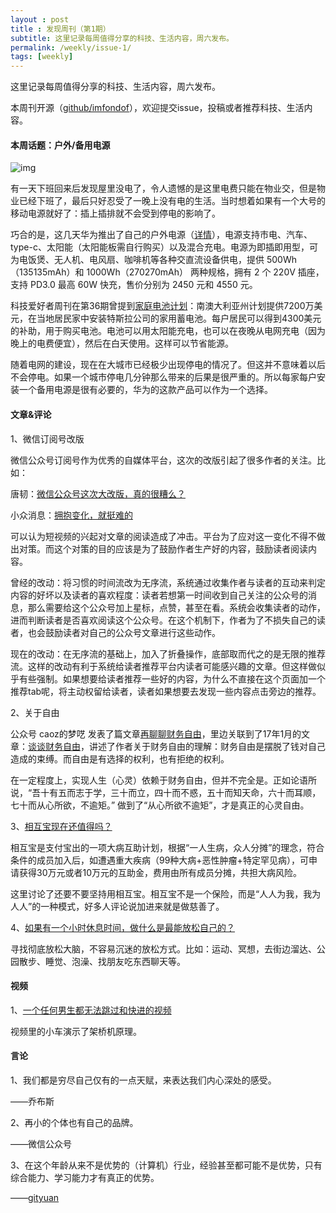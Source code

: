 ```yaml
---
layout : post
title : 发现周刊（第1期）
subtitle: 这里记录每周值得分享的科技、生活内容，周六发布。
permalink: /weekly/issue-1/
tags: [weekly]
---
```


这里记录每周值得分享的科技、生活内容，周六发布。

本周刊开源（[github/imfondof](https://github.com/imfondof/imfondof.github.io/tree/main/_posts/weekly)），欢迎提交issue，投稿或者推荐科技、生活内容。

#### 本周话题：户外/备用电源

![img](https://mmbiz.qpic.cn/mmbiz_jpg/xWLg50SS3MExo8YhhGpfQplx0THO1uAmnibiayBn1pT9y1usHsyXd7WNnicpKickGD46SNUMdzzPlTv4FtRQmGrnmQ/640?wx_fmt=jpeg)

有一天下班回来后发现屋里没电了，令人遗憾的是这里电费只能在物业交，但是物业已经下班了，最后只好忍受了一晚上没有电的生活。当时想着如果有一个大号的移动电源就好了：插上插排就不会受到停电的影响了。

巧合的是，这几天华为推出了自己的户外电源（[详情](https://item.jd.com/100015865907.html)），电源支持市电、汽车、type-c、太阳能（太阳能板需自行购买）以及混合充电。电源为即插即用型，可为电饭煲、无人机、电风扇、咖啡机等各种交直流设备供电，提供 500Wh （135135mAh）和 1000Wh（270270mAh） 两种规格，拥有 2 个 220V 插座，支持 PD3.0 最高 60W 快充，售价分别为 2450 元和 4550 元。

科技爱好者周刊在第36期曾提到[家庭电池计划](https://arstechnica.com/information-technology/2018/11/south-australia-is-fueling-energy-storage-investment/)：南澳大利亚州计划提供7200万美元，在当地居民家中安装特斯拉公司的家用蓄电池。每户居民可以得到4300美元的补助，用于购买电池。电池可以用太阳能充电，也可以在夜晚从电网充电（因为晚上的电费便宜），然后在白天使用。这样可以节省能源。

随着电网的建设，现在在大城市已经极少出现停电的情况了。但这并不意味着以后不会停电。如果一个城市停电几分钟那么带来的后果是很严重的。所以每家每户安装一个备用电源是很有必要的，华为的这款产品可以作为一个选择。

#### 文章&评论

1、微信订阅号改版

微信公众号订阅号作为优秀的自媒体平台，这次的改版引起了很多作者的关注。比如：

唐韧：[微信公众号这次大改版，真的很糟么？](https://mp.weixin.qq.com/s?__biz=MjM5NTIzMTY2MQ==&mid=2650421539&idx=1&sn=b33b4f984f891f353d94b491bc7fd51e&scene=21#wechat_redirect)

小众消息：[拥抱变化，就挺难的](https://mp.weixin.qq.com/s?__biz=MjM5ODIyMTE0MA==&mid=2650978756&idx=1&sn=32252d0ae9f963f46799febf367fa802&scene=21#wechat_redirect)

可以认为短视频的兴起对文章的阅读造成了冲击。平台为了应对这一变化不得不做出对策。而这个对策的目的应该是为了鼓励作者生产好的内容，鼓励读者阅读内容。

曾经的改动：将习惯的时间流改为无序流，系统通过收集作者与读者的互动来判定内容的好坏以及读者的喜欢程度：读者若想第一时间收到自己关注的公众号的消息，那么需要给这个公众号加上星标，点赞，甚至在看。系统会收集读者的动作，进而判断读者是否喜欢阅读这个公众号。在这个机制下，作者为了不损失自己的读者，也会鼓励读者对自己的公众号文章进行这些动作。

现在的改动：在无序流的基础上，加入了折叠操作，底部取而代之的是无限的推荐流。这样的改动有利于系统给读者推荐平台内读者可能感兴趣的文章。但这样做似乎有些强制。如果想要给读者推荐一些好的内容，为什么不直接在这个页面加一个推荐tab呢，将主动权留给读者，读者如果想要去发现一些内容点击旁边的推荐。

2、关于自由

公众号 caoz的梦呓 发表了篇文章[再聊聊财务自由](https://mp.weixin.qq.com/s?__biz=MzI0MjA1Mjg2Ng==&mid=2649870452&idx=1&sn=1862dd1d5049d0a39a91bd136a37d602&scene=21#wechat_redirect)，里边关联到了17年1月的文章：[谈谈财务自由](https://mp.weixin.qq.com/s?__biz=MzI0MjA1Mjg2Ng==&mid=2649867150&idx=1&sn=14adb9d95563bb2f950b8a60701d90df&scene=21#wechat_redirect)，讲述了作者关于财务自由的理解：财务自由是摆脱了钱对自己造成的束缚。而自由是有选择的权利，也有拒绝的权利。

在一定程度上，实现人生（心灵）依赖于财务自由，但并不完全是。正如论语所说，“吾十有五而志于学，三十而立，四十而不惑，五十而知天命，六十而耳顺，七十而从心所欲，不逾矩。” 做到了“从心所欲不逾矩”，才是真正的心灵自由。

3、[相互宝现在还值得吗？](https://www.v2ex.com/t/817209)

相互宝是支付宝出的一项大病互助计划，根据“一人生病，众人分摊”的理念，符合条件的成员加入后，如遭遇重大疾病（99种大病+恶性肿瘤+特定罕见病），可申请获得30万元或者10万元的互助金，费用由所有成员分摊，共担大病风险。

这里讨论了还要不要坚持用相互宝。相互宝不是一个保险，而是“人人为我，我为人人”的一种模式，好多人评论说加进来就是做慈善了。

4、[如果有一个小时休息时间，做什么是最能放松自己的？](https://www.douban.com/group/topic/253315335/#7649955sUL0Mfs)

寻找彻底放松大脑，不容易沉迷的放松方式。比如：运动、冥想，去街边溜达、公园散步、睡觉、泡澡、找朋友吃东西聊天等。

#### 视频

1、[一个任何男生都无法跳过和快进的视频](https://www.douban.com/group/topic/253315335/#7649955sUL0Mfs)

视频里的小车演示了架桥机原理。

#### 言论

1、我们都是穷尽自己仅有的一点天赋，来表达我们内心深处的感受。

——乔布斯

2、再小的个体也有自己的品牌。

——微信公众号

3、在这个年龄从来不是优势的（计算机）行业，经验甚至都可能不是优势，只有综合能力、学习能力才有真正的优势。

——[gityuan](https://gityuan.com/2019/05/28/new-beginning/)
